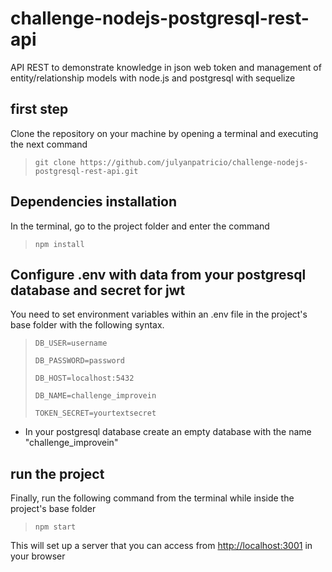 # challenge-nodejs-postgresql-rest-api

API REST to demonstrate knowledge in json web token and management of entity/relationship models with node.js and postgresql with sequelize

## first step

Clone the repository on your machine by opening a terminal and executing the next command

> `git clone https://github.com/julyanpatricio/challenge-nodejs-postgresql-rest-api.git`

## Dependencies installation

In the terminal, go to the project folder and enter the command

> `npm install`

## Configure .env with data from your postgresql database and secret for jwt

You need to set environment variables within an .env file in the project's base folder with the following syntax.

> `DB_USER=username`
>
> `DB_PASSWORD=password`
>
> `DB_HOST=localhost:5432`
>
> `DB_NAME=challenge_improvein`
>
> `TOKEN_SECRET=yourtextsecret`
* In your postgresql database create an empty database with the name "challenge_improvein"


## run the project

Finally, run the following command from the terminal while inside the project's base folder
> `npm start`

This will set up a server that you can access from [http://localhost:3001](http://localhost:3001) in your browser
